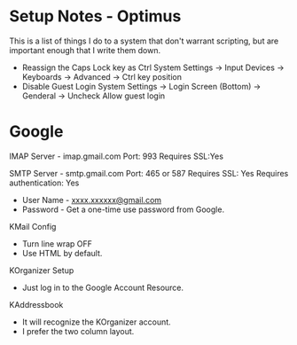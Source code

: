 Setup Notes - Optimus
================================================================================

This is a list of things I do to a system that don't warrant scripting, but
are important enough that I write them down.

 - Reassign the Caps Lock key as Ctrl
   System Settings -> Input Devices -> Keyboards -> Advanced -> Ctrl key position
 - Disable Guest Login
   System Settings -> Login Screen (Bottom) -> Genderal -> Uncheck Allow guest login

Google
===============================================================================

IMAP Server - imap.gmail.com
Port: 993
Requires SSL:Yes

SMTP Server - smtp.gmail.com
Port: 465 or 587
Requires SSL: Yes
Requires authentication: Yes

- User Name - xxxx.xxxxxx@gmail.com
- Password - Get a one-time use password from Google.

KMail Config
 - Turn line wrap OFF 
 - Use HTML by default.

KOrganizer Setup
 - Just log in to the Google Account Resource.

KAddressbook
 - It will recognize the KOrganizer account. 
 - I prefer the two column layout.
